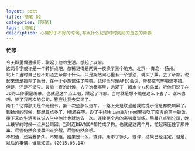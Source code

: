 ```yaml
---
layout: post
title: 随笔 02
categories: [随笔]
tags: [随笔]
description: 心情好于不好的时候,写点什么纪念时时刻刻的逝去的青春.
---
```


**忙碌**

    今天群里偶遇振哥，聊起了他的生活。想起了以前。
    这两个字或许是一个转折点吧。依稀记得是两天一夜换了三个地方。北京--青岛--扬州。
    北上：当时自己也不知道去帝都干什么。只是突然间心里有一个想法，就买了票，去了帝都。说起来还是投奔了振哥，在一个小旅馆住了两夜。记得当时是APEC会议，帝都空气环境还不错。但是，还是不适应。最后一夜的时候，去了逸桑哪里，远观了一眼水立方和鸟巢。听他们说了在JD的工作很是羡慕。也就是这个点上吧，燃起了斗志。当时就是想不能在这么下去了。说来也巧，拒了我两次的公司，答应让我去实习了。
    南下：记得那天是个光棍节。第一次坐那么远车，一路上光是联通给我的提示信息都快刷屏了。到扬州的时候，都是五点多了，HR还在等。办了手续Hriam跟Arnod带我吃了南方的第一顿饭。接下来的生活可以说人生中估计也就这么一次。连续两个月的高强度训练。早晨八点到公司，晚上最早的时候一点从公司回。当时连DEV加QA都忙成了狗。也就是这两个月，忙起来压住了那件事。尽管仍然会凌晨四点会醒，尽管仍然会想。
    不知道，还需要多久。不知道，结果是什么。或许，用不了多久。或许，结果已经注定。但是，以后的事情，谁能知道。(2015.03.14)
